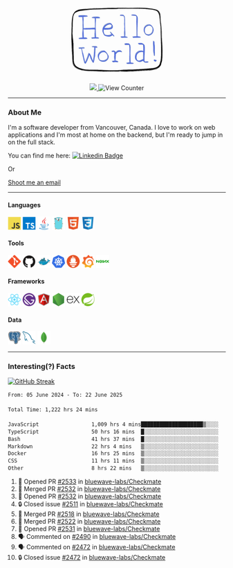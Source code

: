 <div align="center">
    <img src="./img/hello_world.webp" height="200px" width="">
    <div>
        <a href="https://www.linkedin.com/in/ajhollid">
            <img src="https://img.shields.io/badge/LinkedIn-blue"/>
        </a>
        <img src="https://komarev.com/ghpvc/?username=ajhollid&color=yellow" alt="View Counter">
    </div>
</div>

---

### About Me

I'm a software developer from Vancouver, Canada. I love to work on web applications and I'm most at home on the backend, but I'm ready to jump in on the full stack.

You can find me here: [![Linkedin Badge](https://img.shields.io/badge/-ajhollid-blue?style=flat&logo=Linkedin&logoColor=white)](https://www.linkedin.com/in/ajhollid)

Or

[Shoot me an email](mailto:ajhollid@gmail.com)

---

#### Languages

<div>
    <img src="./img/devicons/javascript-original.svg" width=30 height=30 alt="JavaScript">
    <img src="/img/devicons/typescript-original.svg" width=30 height=30 alt="TypeScript">
    <img src="./img/devicons/java-original.svg" width=30 height=30 alt="Java">
    <img src="./img/devicons/go-original.svg" width=30 height=30 alt="Golang">
    <img src="./img/devicons/html5-original.svg" width=30 height=30 alt="HTML 5">
    <img src="./img/devicons/css3-original.svg" width=30 height=30 alt="CSS 3">
</div>

#### Tools

<div>
    <img src="./img/devicons/git-original.svg" width=30 height=30 alt="Git">
    <img src="./img/devicons/github-original.svg" width=30 height=30 alt="Github">
    <img src="./img/devicons/docker-original.svg" width=30 
    height=30 alt="Docker">
    <img src="./img/devicons/kubernetes-original.svg" width=30 height=30 alt="K8">
    <img src="./img/devicons/prometheus-original.svg" width=30 height=30 alt="Prometheus">
    <img src="./img/devicons/grafana-original.svg" width=30 height=30 alt="Grafana">
    <img src="./img/devicons/nginx-original.svg" width=30 height=30 alt="Nginx">
</div>

#### Frameworks

<div>
    <img src="./img/devicons/react-original.svg" width=30 height=30 alt="React">
    <img src="./img/devicons/gatsby-original.svg" width=30 height=30 alt="Gatsby">
    <img src="./img/devicons/angularjs-original.svg" width=30 height=30 alt="AngularJS">
    <img src="./img/devicons/nodejs-original.svg" width=30 height=30 alt="NodeJS">
    <img src="./img/devicons/express-original.svg" width=30 height=30 alt="Express">
    <img src="./img/devicons/spring-original.svg" width=30 height=30 alt="Spring">
</div>

#### Data

<div>
    <img src="./img/devicons/postgresql-original.svg" width=30 height=30 alt="Postgresql">
    <img src="./img/devicons/mysql-original.svg" width=30 height=30 alt="Mysql">
    <img src="./img/devicons/mongodb-original.svg" width=30 height=30 alt="MongoDB">
</div>

---

### Interesting(?) Facts

[![GitHub Streak](http://github-readme-streak-stats.herokuapp.com?user=ajhollid)](https://git.io/streak-stats)

 <!--START_SECTION:waka-->

```txt
From: 05 June 2024 - To: 22 June 2025

Total Time: 1,222 hrs 24 mins

JavaScript                 1,009 hrs 4 mins████████████████████▒░░░░   81.99 %
TypeScript                 50 hrs 16 mins  █░░░░░░░░░░░░░░░░░░░░░░░░   04.08 %
Bash                       41 hrs 37 mins  █░░░░░░░░░░░░░░░░░░░░░░░░   03.38 %
Markdown                   22 hrs 4 mins   ▒░░░░░░░░░░░░░░░░░░░░░░░░   01.79 %
Docker                     16 hrs 25 mins  ▒░░░░░░░░░░░░░░░░░░░░░░░░   01.33 %
CSS                        11 hrs 11 mins  ▒░░░░░░░░░░░░░░░░░░░░░░░░   00.91 %
Other                      8 hrs 22 mins   ▒░░░░░░░░░░░░░░░░░░░░░░░░   00.68 %
```

<!--END_SECTION:waka-->


<!--START_SECTION:activity-->
1. 💪 Opened PR [#2533](https://github.com/bluewave-labs/Checkmate/pull/2533) in [bluewave-labs/Checkmate](https://github.com/bluewave-labs/Checkmate)
2. 🎉 Merged PR [#2532](https://github.com/bluewave-labs/Checkmate/pull/2532) in [bluewave-labs/Checkmate](https://github.com/bluewave-labs/Checkmate)
3. 💪 Opened PR [#2532](https://github.com/bluewave-labs/Checkmate/pull/2532) in [bluewave-labs/Checkmate](https://github.com/bluewave-labs/Checkmate)
4. 🔒 Closed issue [#2511](https://github.com/bluewave-labs/Checkmate/issues/2511) in [bluewave-labs/Checkmate](https://github.com/bluewave-labs/Checkmate)
5. 🎉 Merged PR [#2518](https://github.com/bluewave-labs/Checkmate/pull/2518) in [bluewave-labs/Checkmate](https://github.com/bluewave-labs/Checkmate)
6. 🎉 Merged PR [#2522](https://github.com/bluewave-labs/Checkmate/pull/2522) in [bluewave-labs/Checkmate](https://github.com/bluewave-labs/Checkmate)
7. 💪 Opened PR [#2531](https://github.com/bluewave-labs/Checkmate/pull/2531) in [bluewave-labs/Checkmate](https://github.com/bluewave-labs/Checkmate)
8. 🗣 Commented on [#2490](https://github.com/bluewave-labs/Checkmate/issues/2490#issuecomment-2998868993) in [bluewave-labs/Checkmate](https://github.com/bluewave-labs/Checkmate)
9. 🗣 Commented on [#2472](https://github.com/bluewave-labs/Checkmate/issues/2472#issuecomment-2998737568) in [bluewave-labs/Checkmate](https://github.com/bluewave-labs/Checkmate)
10. 🔒 Closed issue [#2472](https://github.com/bluewave-labs/Checkmate/issues/2472) in [bluewave-labs/Checkmate](https://github.com/bluewave-labs/Checkmate)
<!--END_SECTION:activity-->

